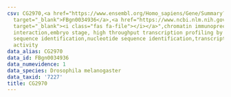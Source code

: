 ```yaml
---
csv: CG2970,<a href="https://www.ensembl.org/Homo_sapiens/Gene/Summary?db=core;g=FBgn0034936"
  target="_blank">FBgn0034936</a>,<a href="https://www.ncbi.nlm.nih.gov/pubmed/15998452"
  target="_blank"><i class="fas fa-file"></i></a>",chromatin immunoprecipitation assay,direct
  interaction,embryo stage, high throughput transcription profiling by microarray,nucleotide
  sequence identification,nucleotide sequence identification,transcriptional regulation,down-regulates
  activity
data_alias: CG2970
data_id: FBgn0034936
data_numevidence: 1
data_species: Drosophila melanogaster
data_taxid: '7227'
title: CG2970
---
```

